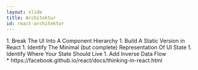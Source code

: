 ```yaml
---
layout: slide
title: Architektur
id: react-architektur
---
```

<section markdown="1">
</section>

<section markdown="1">
</section>

<section markdown="1">
1. Break The UI Into A Component Hierarchy
1. Build A Static Version in React
1. Identify The Minimal (but complete) Representation Of UI State
1. Identify Where Your State Should Live
1. Add Inverse Data Flow
</section>

<section markdown="1">
* https://facebook.github.io/react/docs/thinking-in-react.html
</section>
